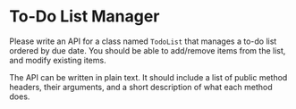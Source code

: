 # To-Do List Manager

Please write an API for a class named `TodoList` that manages a to-do list ordered by due date. You should be able to add/remove items from the list, and modify existing items. 

The API can be written in plain text. It should include a list of public method headers, their arguments, and a short description of what each method does. 
